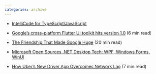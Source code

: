 ```yaml
---
categories: archive
---
```


- [IntelliCode for TypeScript/JavaScript](https://blogs.msdn.microsoft.com/typescript/2018/12/05/intellicode-for-typescript-javascript/ "https://blogs.msdn.microsoft.com/typescript/2018/12/05/intellicode-for-typescript-javascript/")

- [Google’s cross-platform Flutter UI toolkit hits version 1.0](https://techcrunch.com/2018/12/04/googles-cross-platform-flutter-ui-toolkit-hits-version-1-0/ "https://techcrunch.com/2018/12/04/googles-cross-platform-flutter-ui-toolkit-hits-version-1-0/") (6 min read)

- [The Friendship That Made Google Huge](https://www.newyorker.com/magazine/2018/12/10/the-friendship-that-made-google-huge "https://www.newyorker.com/magazine/2018/12/10/the-friendship-that-made-google-huge") (20 min read)

- [Microsoft Open Sources .NET Desktop Tech: WPF, Windows Forms, WinUI](https://visualstudiomagazine.com/articles/2018/12/04/net-open-source.aspx "https://visualstudiomagazine.com/articles/2018/12/04/net-open-source.aspx")

- [How Uber’s New Driver App Overcomes Network Lag](https://eng.uber.com/driver-app-optimistic-mode/ "https://eng.uber.com/driver-app-optimistic-mode/") (7 min read)
